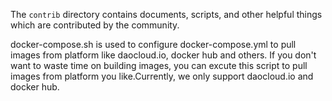 The `contrib` directory contains documents, scripts, and other helpful things which are contributed by the community.

docker-compose.sh is used to configure docker-compose.yml to pull images from platform like daocloud.io, docker hub and others. If you don't want to waste time on building images, you can excute this script to pull images from platform you like.Currently, we only support daocloud.io and docker hub. 
